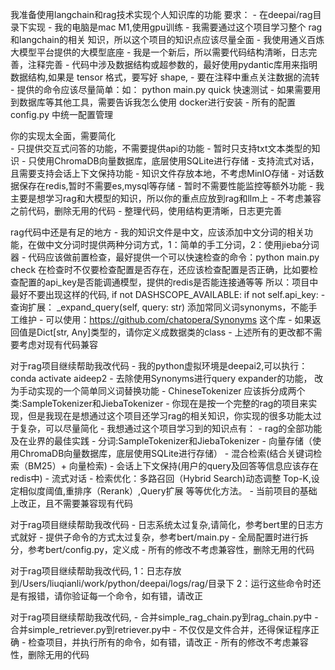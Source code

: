 我准备使用langchain和rag技术实现个人知识库的功能
    要求： 
    - 在deepai/rag目录下实现
    - 我的电脑是mac M1,使用gpu训练
    - 我需要通过这个项目学习整个 rag和langchain的相关 知识，所以这个项目的知识点应该尽量全面
    - 我使用通义百炼大模型平台提供的大模型底座
    - 我是一个新后，所以需要代码结构清晰，日志完善，注释完善
    - 代码中涉及数据结构或超参数的，最好使用pydantic库用来指明数据结构,如果是 tensor 格式，要写好 shape,
    - 要在注释中重点关注数据的流转
    - 提供的命令应该尽量简单：如： python main.py quick 快速测试
    - 如果需要用到数据库等其他工具，需要告诉我怎么使用 docker进行安装
    - 所有的配置 config.py 中统一配置管理

你的实现太全面，需要简化   
    - 只提供交互式问答的功能，不需要提供api的功能
    - 暂时只支持txt文本类型的知识
    - 只使用ChromaDB向量数据库，底层使用SQLite进行存储
    - 支持流式对话，且需要支持会话上下文保持功能
    - 知识文件存放本地，不考虑MinIO存储
    - 对话数据保存在redis,暂时不需要es,mysql等存储
    - 暂时不需要性能监控等额外功能
    - 我主要是想学习rag和大模型的知识，所以你的重点应放到rag和llm上
    - 不考虑兼容之前代码，删除无用的代码
    - 整理代码，使用结构更清晰，日志更完善
  
rag代码中还是有足的地方
    - 我的知识文件是中文，应该添加中文分词的相关功能，在做中文分词时提供两种分词方式，1：简单的手工分词，2：使用jieba分词器
    - 代码应该做前置检查，最好提供一个可以快速检查的命令：python main.py check
    在检查时不仅要检查配置是否存在，还应该检查配置是否正确，比如要检查配置的api_key是否能调通模型，提供的redis是否能连接通等等
    所以：项目中最好不要出现这样的代码,
        if not DASHSCOPE_AVAILABLE:
        if not self.api_key:
    - 查询扩展： _expand_query(self, query: str) 添加常同义词synonyms，不能手工维护
      - 可以使用：https://github.com/chatopera/Synonyms 这个库
    - 如果返回值是Dict[str, Any]类型的，请你定义成数据类的class
    - 上述所有的更改都不需要考虑对现有代码兼容



对于rag项目继续帮助我改代码
    - 我的python虚拟环境是deepai2,可以执行：conda activate aideep2
    - 去除使用Synonyms进行query expander的功能， 改为手动实现的一个简单同义词替换功能
    - ChineseTokenizer 应该拆分成两个类:SampleTokenizer和JiebaTokenizer
    - 你现在是按一个完整的rag的项目来实现，但是我现在是想通过这个项目还学习rag的相关知识，你实现的很多功能太过于复杂，可以尽量简化
    - 我想通过这个项目学习到的知识点有：
      - rag的全部功能及在业界的最佳实践
      - 分词:SampleTokenizer和JiebaTokenizer
      - 向量存储（使用ChromaDB向量数据库，底层使用SQLite进行存储）
      - 混合检索(结合关键词检索（BM25）+ 向量检索)
      - 会话上下文保持(用户的query及回答等信息应该存在redis中)
      - 流式对话
      - 检索优化：多路召回（Hybrid Search)动态调整 Top-K,设定相似度阈值,重排序（Rerank）,Query扩展 等等优化方法。
    - 当前项目的基础上改正，且不需要兼容现有代码  


对于rag项目继续帮助我改代码
    - 日志系统太过复杂,请简化，参考bert里的日志方式就好
    - 提供子命令的方式太过复杂，参考bert/main.py
    - 全局配置时进行拆分，参考bert/config.py，定义成
    - 所有的修改不考虑兼容性，删除无用的代码
    

对于rag项目继续帮助我改代码,
    1：日志存放到/Users/liuqianli/work/python/deepai/logs/rag/目录下
    2：运行这些命令时还是有报错，请你验证每一个命令，如有错，请改正

对于rag项目继续帮助我改代码,
    - 合并simple_rag_chain.py到rag_chain.py中
    - 合并simple_retriever.py到retriever.py中
    - 不仅仅是文件合并，还得保证程序正确 
    - 检查项目，并执行所有的命令，如有错，请改正
    - 所有的修改不考虑兼容性，删除无用的代码
